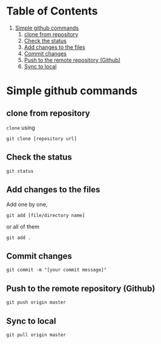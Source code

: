 
# Table of Contents

1.  [Simple github commands](#org8d48d31)
    1.  [clone from repository](#org25944f1)
    2.  [Check the status](#org3ef5281)
    3.  [Add changes to the files](#orgeffca43)
    4.  [Commit changes](#orgc280e14)
    5.  [Push to the remote repository (Github)](#org9d7f609)
    6.  [Sync to local](#org9433b25)


<a id="org8d48d31"></a>

# Simple github commands


<a id="org25944f1"></a>

## clone from repository

`clone` using 

    git clone [repository url]


<a id="org3ef5281"></a>

## Check the status

    git status


<a id="orgeffca43"></a>

## Add changes to the files

Add one by one, 

    git add [file/directory name]

or all of them

    git add .


<a id="orgc280e14"></a>

## Commit changes

    git commit -m "[your commit message]"


<a id="org9d7f609"></a>

## Push to the remote repository (Github)

    git push origin master


<a id="org9433b25"></a>

## Sync to local

    git pull origin master

